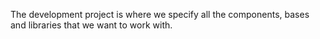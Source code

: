 The development project is where we specify all the components, bases and libraries that we want to work with.